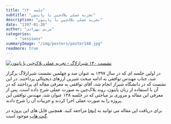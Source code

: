 ```yaml
---
title: "جلسه ۱۴۰"
subtitle: "تجربه عملی بلاک‌چین با پایتون"
description: "تجربه عملی بلاک‌چین با پایتون"
date: "1397-01-20"
author: "مریم بهزادی"
categories:
    - "sessions"
summaryImage: "/img/posters/poster140.jpg"
readmore: true
---
```

[![نشست ۱۴۰ شیرازلاگ - تجربه عملی بلاک‌چین با پایتون](../../img/posters/poster140.jpg)](../../img/poster140.jpg)

در اولین جلسه ای که در سال ۱۳۹۷ به عنوان صد و چهلمین نشست شیرازلاگ برگزار شد، جناب مهندس توافقی به ادامه مبحث شیرین ارزهای دیجیتالی پرداختند. در این نشست که در دانشگاه شیراز انجام شد، آقای توافقی به معرفی مقاله ای پرداختند که در آن با استفاده از زبان پایتون، روند بلاک‌چین به صورت عملی شرح داده است. پس از معرفی این مقاله و مروری بر مباحثی که در جلسه ۱۳۸ عنوان شد، مهندس توافقی این پروژه را به صورت عملی اجرا کردند و جزییات آن را شرح دادند.


برای دریافت این مقاله می توانید به [اینجا](https://adilmoujahid.com/posts/2018/03/intro-blockchain-bitcoin-python/)
مراجعه کنید. همچنین فایل های این پروژه در 
 [گیت هاب](https://github.com/adilmoujahid/blockchain-python-tutorial)
موجود است.